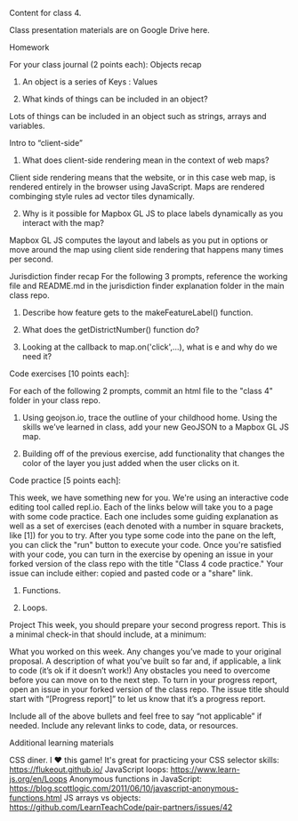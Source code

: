 Content for class 4.

Class presentation materials are on Google Drive here.

Homework

For your class journal (2 points each):
Objects recap

1. An object is a series of Keys : Values

2. What kinds of things can be included in an object?

Lots of things can be included in an object such as strings, arrays and variables.

Intro to “client-side”

1. What does client-side rendering mean in the context of web maps?

Client side rendering means that the website, or in this case web map, is rendered entirely in the browser using JavaScript. Maps are rendered combinging style rules ad vector tiles dynamically.

2. Why is it possible for Mapbox GL JS to place labels dynamically as you interact with the map?

Mapbox GL JS computes the layout and labels as you put in options or move around the map using client side rendering that happens many times per second.

Jurisdiction finder recap For the following 3 prompts, reference the working file and README.md in the jurisdiction finder explanation folder in the main class repo.

1. Describe how feature gets to the makeFeatureLabel() function.

2. What does the getDistrictNumber() function do?

3. Looking at the callback to map.on('click',...), what is e and why do we need it?

Code exercises [10 points each]:

For each of the following 2 prompts, commit an html file to the "class 4" folder in your class repo.

1. Using geojson.io, trace the outline of your childhood home. Using the skills we’ve learned in class, add your new GeoJSON to a Mapbox GL JS map.

2. Building off of the previous exercise, add functionality that changes the color of the layer you just added when the user clicks on it.


Code practice [5 points each]:

This week, we have something new for you. We're using an interactive code editing tool called repl.io. Each of the links below will take you to a page with some code practice. Each one includes some guiding explanation as well as a set of exercises (each denoted with a number in square brackets, like [1]) for you to try. After you type some code into the pane on the left, you can click the "run" button to execute your code. Once you're satisfied with your code, you can turn in the exercise by opening an issue in your forked version of the class repo with the title "Class 4 code practice." Your issue can include either: copied and pasted code or a "share" link.

1. Functions.

2. Loops.


Project
This week, you should prepare your second progress report. This is a minimal check-in that should include, at a minimum:

What you worked on this week.
Any changes you’ve made to your original proposal.
A description of what you’ve built so far and, if applicable, a link to code (it’s ok if it doesn’t work!)
Any obstacles you need to overcome before you can move on to the next step.
To turn in your progress report, open an issue in your forked version of the class repo. The issue title should start with “[Progress report]” to let us know that it’s a progress report.

Include all of the above bullets and feel free to say “not applicable” if needed. Include any relevant links to code, data, or resources.

Additional learning materials

CSS diner. I ❤️ this game! It's great for practicing your CSS selector skills: https://flukeout.github.io/
JavaScript loops: https://www.learn-js.org/en/Loops
Anonymous functions in JavaScript: https://blog.scottlogic.com/2011/06/10/javascript-anonymous-functions.html
JS arrays vs objects: https://github.com/LearnTeachCode/pair-partners/issues/42
